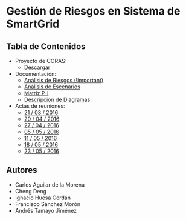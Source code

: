 # Gestión de Riesgos en Sistema de SmartGrid

## Tabla de Contenidos

- Proyecto de CORAS:
	- [Descargar](/projects/security/coras/gestion_de_riesgos.coras_project)
- Documentación:
	- [Análisis de Riesgos (!important)](/projects/security/docs/risks)
	- [Análisis de Escenarios](/projects/security/docs/analysis)
	- [Matriz P-I](/projects/security/docs/pi-matrix)
	- [Descripción de Diagramas](/projects/security/docs/diagrams)
- Actas de reuniones:
	- [21 / 03 / 2016](/projects/security/actas/acta-1)
	- [20 / 04 / 2016](/projects/security/actas/acta-2)
	- [27 / 04 / 2016](/projects/security/actas/acta-3)
	- [05 / 05 / 2016](/projects/security/actas/acta-4)
	- [11 / 05 / 2016](/projects/security/actas/acta-5)
	- [18 / 05 / 2016](/projects/security/actas/acta-6)
	- [23 / 05 / 2016](/projects/security/actas/acta-7)

## Autores

- Carlos Aguilar de la Morena
- Cheng Deng
- Ignacio Huesa Cerdán
- Francisco Sánchez Morón
- Andrés Tamayo Jiménez
